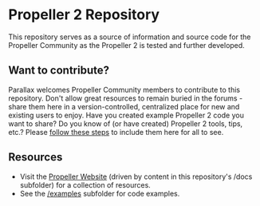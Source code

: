 # Propeller 2 Repository
This repository serves as a source of information and source code for the Propeller Community as the Propeller 2 is tested and further developed.  

## Want to contribute?
Parallax welcomes Propeller Community members to contribute to this repository.  Don't allow great resources to remain buried in the forums - share them here in a version-controlled, centralized place for new and existing users to enjoy.  Have you created example Propeller 2 code you want to share?  Do you know of (or have created) Propeller 2 tools, tips, etc.?  Please [follow these steps](https://github.com/parallaxinc/propeller/wiki/Contributing) to include them here for all to see.

## Resources
- Visit the [Propeller Website](https://propeller.parallax.com) (driven by content in this repository's /docs subfolder) for a collection of resources.
- See the [/examples](https://github.com/parallaxinc/propeller/tree/master/examples) subfolder for code examples.
